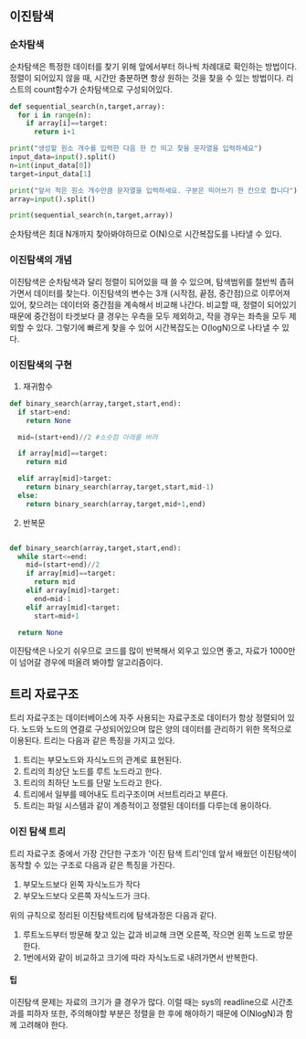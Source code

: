 ## 이진탐색

### 순차탐색

순차탐색은 특정한 데이터를 찾기 위해 앞에서부터 하나씩 차례대로 확인하는 방법이다.
정렬이 되어있지 않을 때, 시간만 충분하면 항상 원하는 것을 찾을 수 있는 방법이다.
리스트의 count함수가 순차탐색으로 구성되어있다.

```python
def sequential_search(n,target,array):
  for i in range(n):
    if array[i]==target:
      return i+1

print("생성할 원소 개수를 입력한 다음 한 칸 띄고 찾을 문자열을 입력하세요")
input_data=input().split()
n=int(input_data[0])
target=input_data[1]

print("앞서 적은 원소 개수만큼 문자열을 입력하세요. 구분은 띄어쓰기 한 칸으로 합니다")
array=input().split()

print(sequential_search(n,target,array))
```

순차탐색은 최대 N개까지 찾아봐야하므로 O(N)으로 시간복잡도를 나타낼 수 있다.

### 이진탐색의 개념

이진탐색은 순차탐색과 달리 정렬이 되어있을 때 쓸 수 있으며, 탐색범위를 절반씩 좁혀가면서 데이터를 찾는다.
이진탐색의 변수는 3개 (시작점, 끝점, 중간점)으로 이루어져있어, 찾으려는 데이터와 중간점을 계속해서 비교해 나간다.
비교할 때, 정렬이 되어있기 때문에 중간점이 타겟보다 클 경우는 우측을 모두 제외하고, 작을 경우는 좌측을 모두 제외할 수 있다.
그렇기에 빠르게 찾을 수 있어 시간복잡도는 O(logN)으로 나타낼 수 있다.

### 이진탐색의 구현

1. 재귀함수

```python
def binary_search(array,target,start,end):
  if start>end:
    return None

  mid=(start+end)//2 #소숫점 아래를 버려

  if array[mid]==target:
    return mid

  elif array[mid]>target:
    return binary_search(array,target,start,mid-1)
  else:
    return binary_search(array,target,mid+1,end)
```

2. 반복문

```python

def binary_search(array,target,start,end):
  while start<=end:
    mid=(start+end)//2
    if array[mid]==target:
      return mid
    elif array[mid]>target:
      end=mid-1
    elif array[mid]<target:
      start=mid+1

  return None

```

이진탐색은 나오기 쉬우므로 코드를 많이 반복해서 외우고 있으면 좋고, 자료가 1000만이 넘어갈 경우에 떠올려 봐야할 알고리즘이다.

## 트리 자료구조

트리 자료구조는 데이터베이스에 자주 사용되는 자료구조로 데이터가 항상 정렬되어 있다.
노드와 노드의 연결로 구성되어있으며 많은 양의 데이터를 관리하기 위한 목적으로 이용된다.
트리는 다음과 같은 특징을 가지고 있다.

1. 트리는 부모노드와 자식노드의 관계로 표현된다.
2. 트리의 최상단 노드를 루트 노드라고 한다.
3. 트리의 최하단 노드를 단말 노드라고 한다.
4. 트리에서 일부를 떼어내도 트리구조이며 서브트리라고 부른다.
5. 트리는 파일 시스템과 같이 계층적이고 정렬된 데이터를 다루는데 용이하다.

### 이진 탐색 트리

트리 자료구조 중에서 가장 간단한 구조가 '이진 탐색 트리'인데 앞서 배웠던 이진탐색이 동작할 수 있는 구조로 다음과 같은 특징을 가진다.

1. 부모노드보다 왼쪽 자식노드가 작다
2. 부모노드보다 오른쪽 자식노드가 크다.

위의 규칙으로 정리된 이진탐색트리에 탐색과정은 다음과 같다.

1. 루트노드부터 방문해 찾고 있는 값과 비교해 크면 오른쪽, 작으면 왼쪽 노드로 방문한다.
2. 1번에서와 같이 비교하고 크기에 따라 자식노드로 내려가면서 반복한다.

#### 팁

이진탐색 문제는 자료의 크기가 클 경우가 많다. 이럴 때는 sys의 readline으로 시간초과를 피하자
또한, 주의해야할 부분은 정렬을 한 후에 해야하기 때문에 O(NlogN)과 함께 고려해야 한다.
